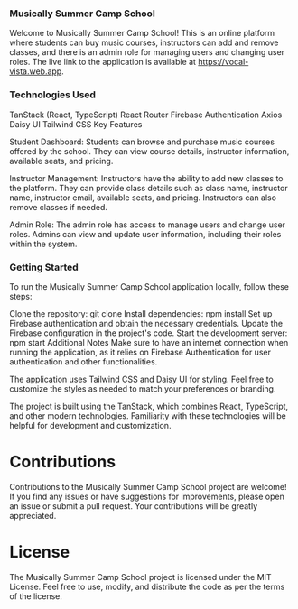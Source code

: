 ### Musically Summer Camp School
Welcome to Musically Summer Camp School! This is an online platform where students can buy music courses, instructors can add and remove classes, and there is an admin role for managing users and changing user roles. The live link to the application is available at https://vocal-vista.web.app.

### Technologies Used
TanStack (React, TypeScript)
React Router
Firebase Authentication
Axios
Daisy UI
Tailwind CSS
Key Features

Student Dashboard: Students can browse and purchase music courses offered by the school. They can view course details, instructor information, available seats, and pricing.

Instructor Management: Instructors have the ability to add new classes to the platform. They can provide class details such as class name, instructor name, instructor email, available seats, and pricing. Instructors can also remove classes if needed.

Admin Role: The admin role has access to manage users and change user roles. Admins can view and update user information, including their roles within the system.

### Getting Started
To run the Musically Summer Camp School application locally, follow these steps:

Clone the repository: git clone <repository-url>
Install dependencies: npm install
Set up Firebase authentication and obtain the necessary credentials.
Update the Firebase configuration in the project's code.
Start the development server: npm start
Additional Notes
Make sure to have an internet connection when running the application, as it relies on Firebase Authentication for user authentication and other functionalities.

The application uses Tailwind CSS and Daisy UI for styling. Feel free to customize the styles as needed to match your preferences or branding.

The project is built using the TanStack, which combines React, TypeScript, and other modern technologies. Familiarity with these technologies will be helpful for development and customization.

# Contributions
Contributions to the Musically Summer Camp School project are welcome! If you find any issues or have suggestions for improvements, please open an issue or submit a pull request. Your contributions will be greatly appreciated.

# License
The Musically Summer Camp School project is licensed under the MIT License. Feel free to use, modify, and distribute the code as per the terms of the license.
